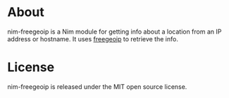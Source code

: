 About
=====

nim-freegeoip is a Nim module for getting info about a location from an IP address or hostname. It uses [freegeoip](https://github.com/fiorix/freegeoip) to retrieve the info.

License
=======

nim-freegeoip is released under the MIT open source license.
